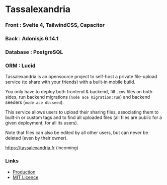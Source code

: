 # Tassalexandria

### Front : Svelte 4, TailwindCSS, Capacitor

### Back : Adonisjs 6.14.1

### Database : PostgreSQL

### ORM : Lucid

Tassalexandria is an opensource project to self-host a private file-upload service (to share with your friends) with a built-in mobile build.

You only have to deploy both frontend & backend, fill `.env` files on both sides, run backend migrations (`node ace migration:run`) and backend seeders (`node ace db:seed`).

This service allows users to upload their sharing files, associating them to built-in or custom tags and to find all uploaded files (all files are public for a given deployment, for all its users).

Note that files can also be edited by all other users, but can never be deleted (even by their owner).

https://tassalexandria.fr (incoming)

### Links

- [Production](https://tassalexandria.fr)
- [MIT Licence](/doc/LICENCE.md)
